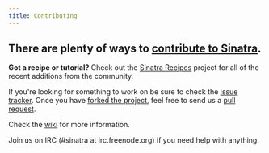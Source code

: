 ```yaml
---
title: Contributing
---
```


## There are plenty of ways to [contribute to Sinatra][contributing].

**Got a recipe or tutorial?**
Check out the [Sinatra Recipes][sinatra-recipes] project for all of the recent
additions from the community.

If you're looking for something to work on be sure to check the [issue
tracker][issues]. Once you have [forked the project][forking], feel free to
send us a [pull request][pull-requests].

Check the [wiki][wiki] for more information.

Join us on IRC (#sinatra at irc.freenode.org) if you need help with anything.

[contributing]: http://www.sinatrarb.com/contributing
[sinatra-book]: http://github.com/sinatra/sinatra-book
[sinatra-recipes]: http://github.com/sinatra/sinatra-recipes
[issues]: http://github.com/sinatra/sinatra-book/issues
[wiki]: http://github.com/sinatra/sinatra-book/wiki/How-to-contribute
[forking]: http://help.github.com/forking/
[pull-requests]: http://help.github.com/pull-requests/
